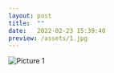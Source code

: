 ```yaml
---
layout: post
title:  ""
date:   2022-02-23 15:39:40
preview: /assets/1.jpg
---
```


![Picture 1](/assets/1.jpg)